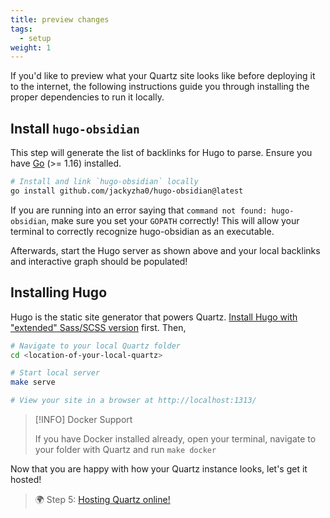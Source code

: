 ```yaml
---
title: preview changes
tags:
  - setup
weight: 1
---
```


If you'd like to preview what your Quartz site looks like before deploying it to the internet, the following
instructions guide you through installing the proper dependencies to run it locally.

## Install `hugo-obsidian`

This step will generate the list of backlinks for Hugo to parse. Ensure you have [Go](https://golang.org/doc/install) (>= 1.16) installed.

````bash
# Install and link `hugo-obsidian` locally
go install github.com/jackyzha0/hugo-obsidian@latest
````

If you are running into an error saying that `command not found: hugo-obsidian`, make sure you set your `GOPATH` correctly! This will allow your terminal to correctly recognize hugo-obsidian as an executable.

Afterwards, start the Hugo server as shown above and your local backlinks and interactive graph should be populated!

## Installing Hugo

Hugo is the static site generator that powers Quartz. [Install Hugo with "extended" Sass/SCSS version](https://gohugo.io/getting-started/installing/) first. Then,

````bash
# Navigate to your local Quartz folder
cd <location-of-your-local-quartz>

# Start local server
make serve

# View your site in a browser at http://localhost:1313/
````

 > 
 > \[!INFO\] Docker Support
 > 
 > If you have Docker installed already, open your terminal, navigate to your folder with Quartz and run `make docker`

Now that you are happy with how your Quartz instance looks, let's get it hosted!

 > 
 > 🌍 Step 5: [Hosting Quartz online!](hosting.md)
